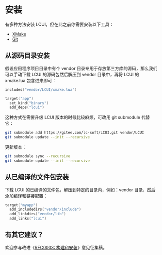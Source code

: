 # 安装

有多种方法安装 LCUI，但在此之前你需要安装以下工具：

- [XMake](https://xmake.io/#/zh-cn/getting_started?id=%e5%ae%89%e8%a3%85)
- [Git](https://git-scm.com/downloads)

## 从源码目录安装

假设应用程序项目目录中有个 vendor 目录专用于存放第三方库的源码，那么我们可以手动下载 LCUI 的源码包然后解压到 vendor 目录中，再将 LCUI 的 xmake.lua 包含进来即可：

```lua title="xmake.lua"
includes("vendor/LCUI/xmake.lua")

target("app")
  set_kind("binary")
  add_deps("lcui")
```

这种方式在需要升级 LCUI 版本的时候比较麻烦，可改用 git submodule 代替它：

```sh
git submodule add https://gitee.com/lc-soft/LCUI.git vendor/LCUI
git submodule update --init --recursive
```

更新版本：

```sh
git submodule sync --recursive
git submodule update --init --recursive
```

## 从已编译的文件包安装

下载 LCUI 的已编译的文件包，解压到特定的目录内，例如：vendor 目录，然后添加编译和链接配置：

```lua title="xmake.lua"
target("myapp")
  add_includedirs("vendor/include")
  add_linkdirs("vendor/lib")
  add_links("lcui")
```

## 有其它建议？

欢迎参与改进《[RFC0003: 构建和安装](../rfc/lcui/build-and-install)》意见征集稿。
